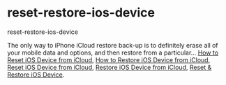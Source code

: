 # reset-restore-ios-device
reset-restore-ios-device

The only way to iPhone iCloud restore back-up is to definitely erase all of your mobile data and options, and then restore from a particular...
[How to Reset iOS Device from iCloud](https://geekeasier.com/how-to-reset-restore-ios-device-from-icloud/1594/),
[How to Restore iOS Device from iCloud](https://geekeasier.com/how-to-reset-restore-ios-device-from-icloud/1594/),
[Reset iOS Device from iCloud](https://geekeasier.com/how-to-reset-restore-ios-device-from-icloud/1594/),
[Restore iOS Device from iCloud](https://geekeasier.com/how-to-reset-restore-ios-device-from-icloud/1594/),
[Reset & Restore iOS Device](https://geekeasier.com/how-to-reset-restore-ios-device-from-icloud/1594/).
